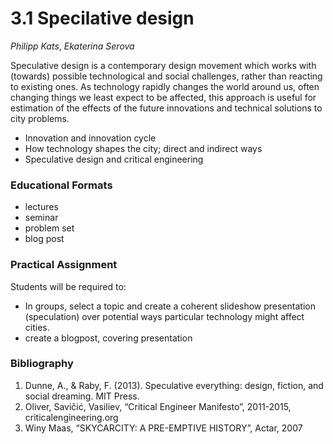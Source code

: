 # 3.1 Specilative design

*Philipp Kats*, *Ekaterina Serova*

Speculative design is a contemporary design movement which works with (towards) possible technological and social challenges, rather than reacting to existing ones. As technology rapidly changes the world around us, often changing things we least expect to be affected, this approach is useful for estimation of the effects of the future innovations and technical solutions to city problems.

- Innovation and innovation cycle 
- How technology shapes the city; direct and indirect ways 
- Speculative design and critical engineering 

### Educational Formats
- lectures 
- seminar 
- problem set 
- blog post 


### Practical Assignment
Students will be required to:
- In groups, select a topic and create a coherent slideshow presentation (speculation) over potential ways particular technology might affect cities.
- create a blogpost, covering presentation

### Bibliography

1.	Dunne, A., & Raby, F. (2013). Speculative everything: design, fiction, and social dreaming. MIT Press. 
2.	Oliver, Savičić, Vasiliev, “Critical Engineer Manifesto”, 2011-2015, criticalengineering.org 
3.	Winy Maas, “SKYCARCITY: A PRE-EMPTIVE HISTORY”, Actar, 2007 
